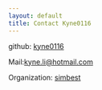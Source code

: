 ```yaml
---
layout: default
title: Contact Kyne0116
---
```


github: [kyne0116](https://github.com/kyne0116)

Mail:kyne.li@hotmail.com

Organization: [simbest](https://github.com/simbest)